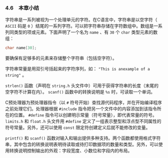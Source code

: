 ### 4.6　本章小结

字符串是一系列被视为一个处理单元的字符。在C语言中，字符串是以空字符（ `ASCII` 码是 `0` ）结尾的一系列字符。可以把字符串存储在字符数组中。数组是一系列同类型的项或元素。下面声明了一个名为 `name` 、有 `30` 个 `char` 类型元素的数组：

```c
char name[30];
```

要确保有足够多的元素来存储整个字符串（包括空字符）。

字符串常量是用双引号括起来的字符序列，如： `"This is anexample of a string"` 。

`strlen()` 函数（声明在 `string.h` 头文件中）可用于获得字符串的长度（末尾的空字符不计算在内）。 `scanf()` 函数中的转换说明是 `%s` 时，可读取一个单词。

C预处理器为预处理器指令（以 `#` 符号开始）查找源代码程序，并在开始编译程序之前处理它们。处理器根据 `#include` 指令把另一个文件中的内容添加到该指令所在的位置。 `#define` 指令可以创建明示常量（符号常量），即代表常量的符号。 `limits.h` 和 `float.h` 头文件用 `#define` 定义了一组表示整型和浮点型不同属性的符号常量。另外，还可以使用 `const` 限定符创建定义后就不能修改的变量。

`printf()` 和 `scanf()` 函数对输入和输出提供多种支持。两个函数都使用格式字符串，其中包含的转换说明表明待读取或待打印数据项的数量和类型。另外，可以使用转换说明控制输出的外观：字段宽度、小数位和字段内的布局。

